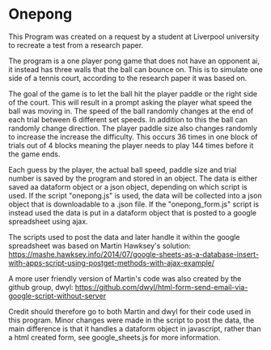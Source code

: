 # Onepong

This Program was created on a request by a student at Liverpool university to recreate a test from a research paper.

The program is a one player pong game that does not have an opponent ai, it instead has three walls that the ball can bounce on. This is to simulate one side of a tennis court, according to the research paper it was based on.

The goal of the game is to let the ball hit the player paddle or the right side of the court. This will result in a prompt asking the player what speed the ball was moving in. The speed of the ball randomly changes at the end of each trial between 6 different set speeds. In addition to this the ball can randomly change direction. The player paddle size also changes randomly to increase the increase the difficulty. This occurs 36 times in one block of trials out of 4 blocks meaning the player needs to play 144 times before it the game ends.

Each guess by the player, the actual ball speed, paddle size and trial number is saved by the program and stored in an object. The data is either saved aa dataform object or a json object, depending on which script is used. If the script "onepong.js" is used, the data will be collected into a json object that is downloadable to a .json file. If the "onepong_form.js" script is instead used the data is put in a dataform object that is posted to a google spreadsheet using ajax. 

The scripts used to post the data and later handle it within the google spreadsheet was based on Martin Hawksey's solution: https://mashe.hawksey.info/2014/07/google-sheets-as-a-database-insert-with-apps-script-using-postget-methods-with-ajax-example/

A more user friendly version of Martin's code was also created by the github group, dwyl:
https://github.com/dwyl/html-form-send-email-via-google-script-without-server

Credit should therefore go to both Martin and dwyl for their code used in this program. Minor changes were made in the script to post the data, the main difference is that it handles a dataform object in javascript, rather than a html created form, see google_sheets.js for more information.


